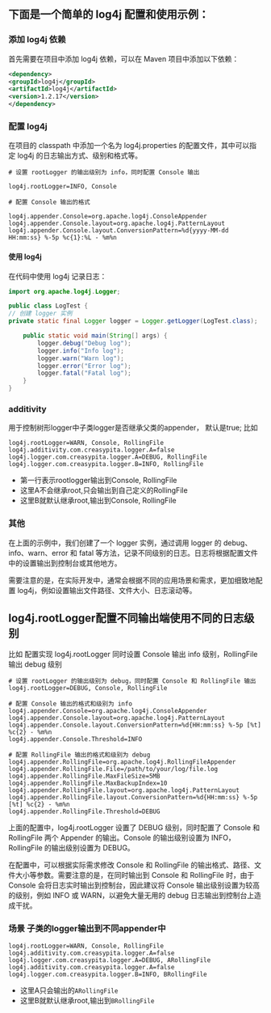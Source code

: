 ## 下面是一个简单的 log4j 配置和使用示例：

### 添加 log4j 依赖

首先需要在项目中添加 log4j 依赖，可以在 Maven 项目中添加以下依赖：

```xml
<dependency>
<groupId>log4j</groupId>
<artifactId>log4j</artifactId>
<version>1.2.17</version>
</dependency>
```

### 配置 log4j

在项目的 classpath 中添加一个名为 log4j.properties 的配置文件，其中可以指定 log4j 的日志输出方式、级别和格式等。

```properties
# 设置 rootLogger 的输出级别为 info，同时配置 Console 输出

log4j.rootLogger=INFO, Console

# 配置 Console 输出的格式

log4j.appender.Console=org.apache.log4j.ConsoleAppender
log4j.appender.Console.layout=org.apache.log4j.PatternLayout
log4j.appender.Console.layout.ConversionPattern=%d{yyyy-MM-dd HH:mm:ss} %-5p %c{1}:%L - %m%n
```

#### 使用 log4j

在代码中使用 log4j 记录日志：

```java
import org.apache.log4j.Logger;

public class LogTest {
// 创建 logger 实例
private static final Logger logger = Logger.getLogger(LogTest.class);

    public static void main(String[] args) {
        logger.debug("Debug log");
        logger.info("Info log");
        logger.warn("Warn log");
        logger.error("Error log");
        logger.fatal("Fatal log");
    }
}
```

### additivity

用于控制树形logger中子类logger是否继承父类的appender， 默认是true;
比如

```properties{.line-numbers}
log4j.rootLogger=WARN, Console, RollingFile
log4j.additivity.com.creasypita.logger.A=false
log4j.logger.com.creasypita.logger.A=DEBUG, RollingFile
log4j.logger.com.creasypita.logger.B=INFO, RollingFile
```

- 第一行表示rootlogger输出到Console, RollingFile
- 这里A不会继承root,只会输出到自己定义的RollingFile
- 这里B就默认继承root,输出到Console, RollingFile

### 其他

在上面的示例中，我们创建了一个 logger 实例，通过调用 logger 的 debug、info、warn、error 和 fatal 等方法，记录不同级别的日志。日志将根据配置文件中的设置输出到控制台或其他地方。

需要注意的是，在实际开发中，通常会根据不同的应用场景和需求，更加细致地配置 log4j，例如设置输出文件路径、文件大小、日志滚动等。


## log4j.rootLogger配置不同输出端使用不同的日志级别

比如 配置实现 log4j.rootLogger 同时设置 Console 输出 info 级别，RollingFile 输出 debug 级别

```properties
# 设置 rootLogger 的输出级别为 debug，同时配置 Console 和 RollingFile 输出
log4j.rootLogger=DEBUG, Console, RollingFile

# 配置 Console 输出的格式和级别为 info
log4j.appender.Console=org.apache.log4j.ConsoleAppender
log4j.appender.Console.layout=org.apache.log4j.PatternLayout
log4j.appender.Console.layout.ConversionPattern=%d{HH:mm:ss} %-5p [%t] %c{2} - %m%n
log4j.appender.Console.Threshold=INFO

# 配置 RollingFile 输出的格式和级别为 debug
log4j.appender.RollingFile=org.apache.log4j.RollingFileAppender
log4j.appender.RollingFile.File=/path/to/your/log/file.log
log4j.appender.RollingFile.MaxFileSize=5MB
log4j.appender.RollingFile.MaxBackupIndex=10
log4j.appender.RollingFile.layout=org.apache.log4j.PatternLayout
log4j.appender.RollingFile.layout.ConversionPattern=%d{HH:mm:ss} %-5p [%t] %c{2} - %m%n
log4j.appender.RollingFile.Threshold=DEBUG

```

上面的配置中，log4j.rootLogger 设置了 DEBUG 级别，同时配置了 Console 和 RollingFile 两个 Appender 的输出。Console 的输出级别设置为 INFO，RollingFile 的输出级别设置为 DEBUG。

在配置中，可以根据实际需求修改 Console 和 RollingFile 的输出格式、路径、文件大小等参数。需要注意的是，在同时输出到 Console 和 RollingFile 时，由于 Console 会将日志实时输出到控制台，因此建议将 Console 输出级别设置为较高的级别，例如 INFO 或 WARN，以避免大量无用的 debug 日志输出到控制台上造成干扰。

### 场景 子类的logger输出到不同appender中



```properties{.line-numbers}
log4j.rootLogger=WARN, Console, RollingFile
log4j.additivity.com.creasypita.logger.A=false
log4j.logger.com.creasypita.logger.A=DEBUG, ARollingFile
log4j.additivity.com.creasypita.logger.A=false
log4j.logger.com.creasypita.logger.B=INFO, BRollingFile
```

- 这里A只会输出的`ARollingFile`
- 这里B就默认继承root,输出到`BRollingFile`